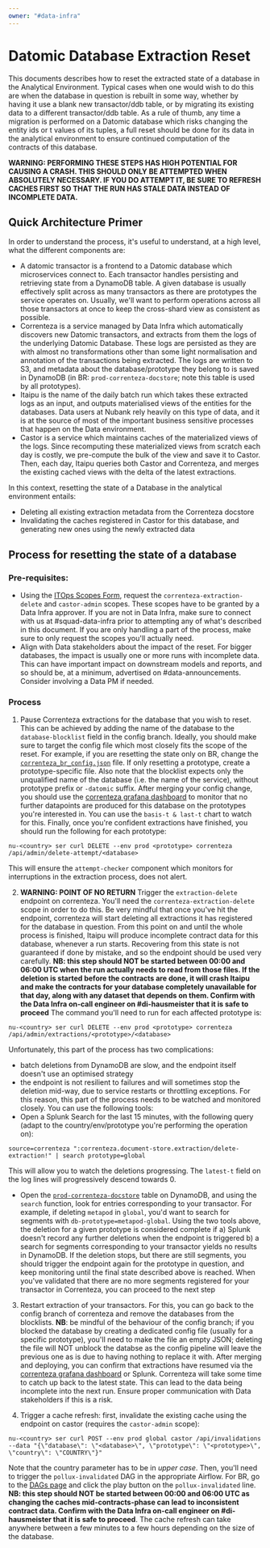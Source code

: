 ```yaml
---
owner: "#data-infra"
---
```


# Datomic Database Extraction Reset

This documents describes how to reset the extracted state of a database in the Analytical Environment. Typical cases when one would wish to do this are when the database in question is rebuilt in some way, whether by having it use a blank new transactor/ddb table, or by migrating its existing data to a different transactor/ddb table. As a rule of thumb, any time a migration is performed on a Datomic database which risks changing the entity ids or t values of its tuples, a full reset should be done for its data in the analytical environment to ensure continued computation of the contracts of this database.

**WARNING: PERFORMING THESE STEPS HAS HIGH POTENTIAL FOR CAUSING A CRASH. THIS SHOULD ONLY BE ATTEMPTED WHEN ABSOLUTELY NECESSARY. IF YOU DO ATTEMPT IT, BE SURE TO REFRESH CACHES FIRST SO THAT THE RUN HAS STALE DATA INSTEAD OF INCOMPLETE DATA.**

## Quick Architecture Primer

In order to understand the process, it's useful to understand, at a high level, what the different components are:
- A datomic transactor is a frontend to a Datomic database which microservices connect to. Each transactor handles persisting and retrieving state from a DynamoDB table. A given database is usually effectively split across as many transactors as there are prototypes the service operates on. Usually, we'll want to perform operations across all those transactors at once to keep the cross-shard view as consistent as possible.
- Correnteza is a service managed by Data Infra which automatically discovers new Datomic transactors, and extracts from them the logs of the underlying Datomic Database. These logs are persisted as they are with almost no transformations other than some light normalisation and annotation of the transactions being extracted. The logs are written to S3, and metadata about the database/prototype they belong to is saved in DynamoDB (in BR: `prod-correnteza-docstore`; note this table is used by all prototypes).
- Itaipu is the name of the daily batch run which takes these extracted logs as an input, and outputs materialised views of the entities for the databases. Data users at Nubank rely heavily on this type of data, and it is at the source of most of the important business sensitive processes that happen on the Data environment.
- Castor is a service which maintains caches of the materialized views of the logs. Since recomputing these materialized views from scratch each day is costly, we pre-compute the bulk of the view and save it to Castor. Then, each day, Itaipu queries both Castor and Correnteza, and merges the existing cached views with the delta of the latest extractions.

In this context, resetting the state of a Database in the analytical environment entails:
- Deleting all existing extraction metadata from the Correnteza docstore
- Invalidating the caches registered in Castor for this database, and generating new ones using the newly extracted data

## Process for resetting the state of a database

### Pre-requisites:
- Using the [ITOps Scopes Form](https://nubank.atlassian.net/servicedesk/customer/portal/29), request the `correnteza-extraction-delete` and `castor-admin` scopes. These scopes have to be granted by a Data Infra approver. If you are not in Data Infra, make sure to connect with us at #squad-data-infra prior to attempting any of what's described in this document. If you are only handling a part of the process, make sure to only request the scopes you'll actually need.
- Align with Data stakeholders about the impact of the reset. For bigger databases, the impact is usually one or more runs with incomplete data. This can have important impact on downstream models and reports, and so should be, at a minimum, advertised on #data-announcements. Consider involving a Data PM if needed.

### Process
1. Pause Correnteza extractions for the database that you wish to reset. This can be achieved by adding the name of the database to the `database-blocklist` field in the config branch. Ideally, you should make sure to target the config file which most closely fits the scope of the reset. For example, if you are resetting the state only on BR, change the [`correnteza_br_config.json`](https://github.com/nubank/correnteza/blob/config/src/prod/correnteza_br_config.json) file. If only resetting a prototype, create a prototype-specific file. Also note that the blocklist expects only the unqualified name of the database (i.e. the name of the service), without prototype prefix or `-datomic` suffix.
After merging your config change, you should use the [correnteza grafana dashboard](https://prod-grafana.nubank.com.br/d/A8ULVDTmz/correnteza-datomic-extractor-service) to monitor that no further datapoints are produced for this database on the prototypes you're interested in. You can use the `basis-t & last-t` chart to watch for this.
Finally, once you're confident extractions have finished, you should run the following for each prototype:
```
nu-<country> ser curl DELETE --env prod <prototype> correnteza /api/admin/delete-attempt/<database> 
```
This will ensure the `attempt-checker` component which monitors for interruptions in the extraction process, does not alert.

2. **WARNING: POINT OF NO RETURN** Trigger the `extraction-delete` endpoint on correnteza. You'll need the `correnteza-extraction-delete` scope in order to do this. Be very mindful that once you've hit the endpoint, correnteza will start deleting all extractions it has registered for the database in question. From this point on and until the whole process is finished, Itaipu will produce incomplete contract data for this database, whenever a run starts. Recovering from this state is not guaranteed if done by mistake, and so the endpoint should be used very carefully.
**NB: this step should NOT be started between 00:00 and 06:00 UTC when the run actually needs to read from those files. If the deletion is started before the contracts are done, it will crash Itaipu and make the contracts for your database completely unavailable for that day, along with any dataset that depends on them. Confirm with the Data Infra on-call engineer on #di-hausmeister that it is safe to proceed**
The command you'll need to run for each affected prototype is:
```
nu-<country> ser curl DELETE --env prod <prototype> correnteza /api/admin/extractions/<prototype>/<database>
```
Unfortunately, this part of the process has two complications:
- batch deletions from DynamoDB are slow, and the endpoint itself doesn't use an optimised strategy
- the endpoint is not resilient to failures and will sometimes stop the deletion mid-way, due to service restarts or throttling exceptions.
For this reason, this part of the process needs to be watched and monitored closely. You can use the following tools:
- Open a Splunk Search for the last 15 minutes, with the following query (adapt to the country/env/prototype you're performing the operation on):
```
source=correnteza ":correnteza.document-store.extraction/delete-extraction!" | search prototype=global
```
This will allow you to watch the deletions progressing. The `latest-t` field on the log lines will progressively descend towards 0.
- Open the [`prod-correnteza-docstore`](https://sa-east-1.console.aws.amazon.com/dynamodb/home?region=sa-east-1#tables:selected=prod-correnteza-docstore;tab=items) table on DynamoDB, and using the `search` function, look for entries corresponding to your transactor. For example, if deleting `metapod` in `global`, you'd want to search for segments with `db-prototype=metapod-global`.
Using the two tools above, the deletion for a given prototype is considered complete if a) Splunk doesn't record any further deletions when the endpoint is triggered b) a search for segments corresponding to your transactor yields no results in DynamoDB.
If the deletion stops, but there are still segments, you should trigger the endpoint again for the prototype in question, and keep monitoring until the final state described above is reached.
When you've validated that there are no more segments registered for your transactor in Correnteza, you can proceed to the next step

3. Restart extraction of your transactors. For this, you can go back to the config branch of correnteza and remove the databases from the blocklists. **NB**: be mindful of the behaviour of the config branch; if you blocked the database by creating a dedicated config file (usually for a specific prototype), you'll need to make the file an empty JSON; deleting the file will NOT unblock the databse as the config pipeline will leave the previous one as is due to having nothing to replace it with.
After merging and deploying, you can confirm that extractions have resumed via the [correnteza grafana dashboard](https://prod-grafana.nubank.com.br/d/A8ULVDTmz/correnteza-datomic-extractor-service) or Splunk.
Correnteza will take some time to catch up back to the latest state. This can lead to the data being incomplete into the next run. Ensure proper communication with Data stakeholders if this is a risk.

4. Trigger a cache refresh: first, invalidate the existing cache using the endpoint on castor (requires the `castor-admin` scope):
```
nu-<country> ser curl POST --env prod global castor /api/invalidations --data "{\"database\": \"<database>\", \"prototype\": \"<prototype>\", \"country\": \"COUNTRY\"}"
```
Note that the country parameter has to be in _upper case_.
Then, you'll need to trigger the `pollux-invalidated` DAG in the appropriate Airflow. For BR, go to the [DAGs page](https://airflow.nubank.com.br/admin/) and click the play button on the `pollux-invalidated` line. **NB: this step should NOT be started between 00:00 and 06:00 UTC as changing the caches mid-contracts-phase can lead to inconsistent contract data. Confirm with the Data Infra on-call engineer on #di-hausmeister that it is safe to proceed**. The cache refresh can take anywhere between a few minutes to a few hours depending on the size of the database.
